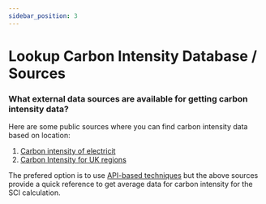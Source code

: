 ```yaml
---
sidebar_position: 3
---
```



# Lookup Carbon Intensity Database / Sources

### What external data sources are available for getting carbon intensity data?​

Here are some public sources where you can find carbon intensity data based on location: 
1. [Carbon intensity of electricit](https://ourworldindata.org/grapher/carbon-intensity-electricity)
2. [Carbon Intensity for UK regions](https://carbonintensity.org.uk/)

The prefered option is to use [API-based techniques](https://sci-data.greensoftware.foundation/I/APIBased) but the above sources provide a quick reference to get average data for carbon intensity for the SCI calculation.
